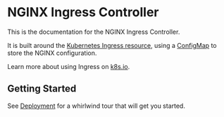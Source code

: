 # NGINX Ingress Controller

This is the documentation for the NGINX Ingress Controller.

It is built around the [Kubernetes Ingress resource](http://kubernetes.io/docs/user-guide/ingress/), using a [ConfigMap](https://kubernetes.io/docs/tasks/configure-pod-container/configure-pod-configmap/#understanding-configmaps-and-pods) to store the NGINX configuration.

Learn more about using Ingress on [k8s.io](http://kubernetes.io/docs/user-guide/ingress/).

## Getting Started

See [Deployment](./deploy.md) for a whirlwind tour that will get you started.
